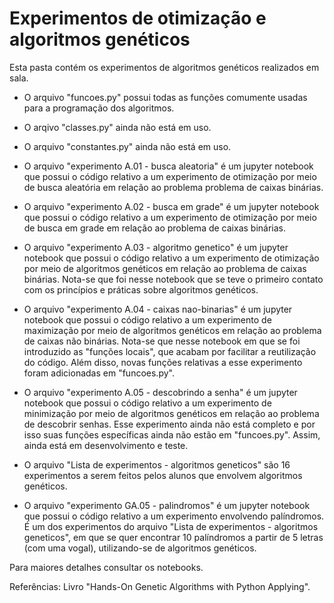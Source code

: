 # Experimentos de otimização e algoritmos genéticos

Esta pasta contém os experimentos de algoritmos genéticos realizados em sala.

+ O arquivo "funcoes.py" possui todas as funções comumente usadas para a programação dos algoritmos.

+ O arqivo "classes.py" ainda não está em uso.

+ O arquivo "constantes.py" ainda não está em uso.

+ O arquivo "experimento A.01 - busca aleatoria" é um jupyter notebook que possui o código relativo a um experimento de otimização por meio de busca aleatória em relação ao problema problema de caixas binárias. 

+ O arquivo "experimento A.02 - busca em grade" é um jupyter notebook que possui o código relativo a um experimento de otimização por meio de busca em grade em relação ao problema de caixas binárias.

+ O arquivo "experimento A.03 - algoritmo genetico" é um jupyter notebook que possui o código relativo a um experimento de otimização por meio de algoritmos genéticos em relação ao problema de caixas binárias. Nota-se que foi nesse notebook que se teve o primeiro contato com os princípios e práticas sobre algoritmos genéticos.

+ O arquivo "experimento A.04 - caixas nao-binarias" é um jupyter notebook que possui o código relativo a um experimento de maximização por meio de algoritmos genéticos em relação ao problema de caixas não binárias. Nota-se que nesse notebook em que se foi introduzido as "funções locais", que acabam por facilitar a reutilização do código. Além disso, novas funções relativas a esse experimento foram adicionadas em "funcoes.py".

+ O arquivo "experimento A.05 - descobrindo a senha" é um jupyter notebook que possui o código relativo a um experimento de minimização por meio de algoritmos genéticos em relação ao problema de descobrir senhas. Esse experimento ainda não está completo e por isso suas funções específicas ainda não estão em "funcoes.py". Assim, ainda está em desenvolvimento e teste.

+ O arquivo "Lista de experimentos - algoritmos geneticos" são 16 experimentos a serem feitos pelos alunos que envolvem algoritmos genéticos.

+ O arquivo "experimento GA.05 - palindromos" é um jupyter notebook que possui o código relativo a um experimento envolvendo palíndromos. É um dos experimentos do arquivo "Lista de experimentos - algoritmos geneticos", em que se quer encontrar 10 palíndromos a partir de 5 letras (com uma vogal), utilizando-se de algoritmos genéticos.


Para maiores detalhes consultar os notebooks.

Referências:
Livro "Hands-On Genetic Algorithms with Python Applying".